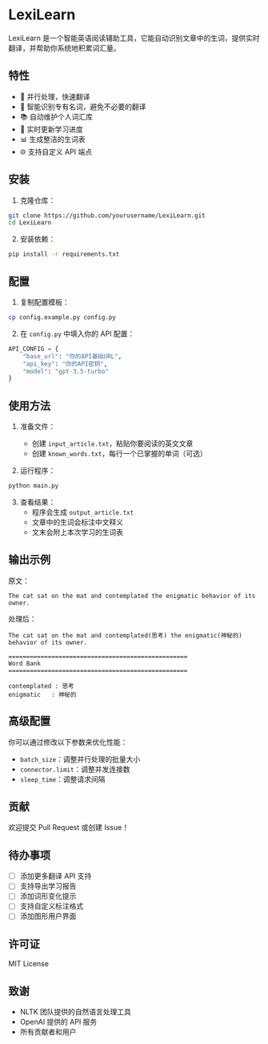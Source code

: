 # LexiLearn

LexiLearn 是一个智能英语阅读辅助工具，它能自动识别文章中的生词，提供实时翻译，并帮助你系统地积累词汇量。

## 特性

- 🚀 并行处理，快速翻译
- 🎯 智能识别专有名词，避免不必要的翻译
- 📚 自动维护个人词汇库
- 🔄 实时更新学习进度
- 📊 生成整洁的生词表
- 🌐 支持自定义 API 端点

## 安装

1. 克隆仓库：
```bash
git clone https://github.com/yourusername/LexiLearn.git
cd LexiLearn
```

2. 安装依赖：
```bash
pip install -r requirements.txt
```

## 配置

1. 复制配置模板：
```bash
cp config.example.py config.py
```

2. 在 `config.py` 中填入你的 API 配置：
```python
API_CONFIG = {
    "base_url": "你的API基础URL",
    "api_key": "你的API密钥",
    "model": "gpt-3.5-turbo"
}
```

## 使用方法

1. 准备文件：
   - 创建 `input_article.txt`，粘贴你要阅读的英文文章
   - 创建 `known_words.txt`，每行一个已掌握的单词（可选）

2. 运行程序：
```bash
python main.py
```

3. 查看结果：
   - 程序会生成 `output_article.txt`
   - 文章中的生词会标注中文释义
   - 文末会附上本次学习的生词表

## 输出示例

原文：
```
The cat sat on the mat and contemplated the enigmatic behavior of its owner.
```

处理后：
```
The cat sat on the mat and contemplated(思考) the enigmatic(神秘的) behavior of its owner.

==================================================
Word Bank
==================================================

contemplated : 思考
enigmatic   : 神秘的
```

## 高级配置

你可以通过修改以下参数来优化性能：

- `batch_size`：调整并行处理的批量大小
- `connector.limit`：调整并发连接数
- `sleep_time`：调整请求间隔

## 贡献

欢迎提交 Pull Request 或创建 Issue！

## 待办事项

- [ ] 添加更多翻译 API 支持
- [ ] 支持导出学习报告
- [ ] 添加词形变化提示
- [ ] 支持自定义标注格式
- [ ] 添加图形用户界面

## 许可证

MIT License

## 致谢

- NLTK 团队提供的自然语言处理工具
- OpenAI 提供的 API 服务
- 所有贡献者和用户
